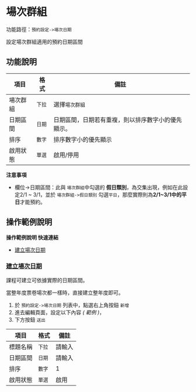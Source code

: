 #  場次群組

功能路徑：`預約設定->場次日期`

設定場次群組適用的預約日期區間

##  功能說明

| 項目  | 格式 | 備註 |
|---|---|---|
|場次群組|`下拉`|選擇`場次群組`|
|日期區間|`日期`|日期區間，日期若有重複，則以排序數字小的優先顯示。|
|排序|`數字`|排序數字小的優先顯示|
|啟用狀態|`單選`|啟用/停用|

**注意事項**

* 欄位->日期區間：此與 `場次群組`中勾選的 **假日類別**，為交集出現，例如在此設定2/1 ~ 3/1，並於 `場次群組->假日類別` 勾選`平日`，那麼實際則為**2/1~3/1中的平日**才能預約。

##  操作範例說明

**操作範例說明 快速連結**

* [建立場次日期](/guide/reservation-date#建立場次日期)

### [建立場次日期](/guide/reservation-date#建立場次日期)

課程可建立可依據實際的日期區間。

當整年度票卷場次都一樣時，直接建立整年度即可。


1. 於 `預約設定->場次日期` 列表中，點選右上角按鈕 `新增` 
2. 進去編輯頁面，設定以下內容 _( 範例 )_，
3. 下方按鈕 `送出`

| 項目  | 格式 | 備註 |
|---|---|---|
|標題名稱|`下拉`|請輸入|
|日期區間|`日期`|請輸入|
|排序|`數字`|1|
|啟用狀態|`單選`|啟用|
